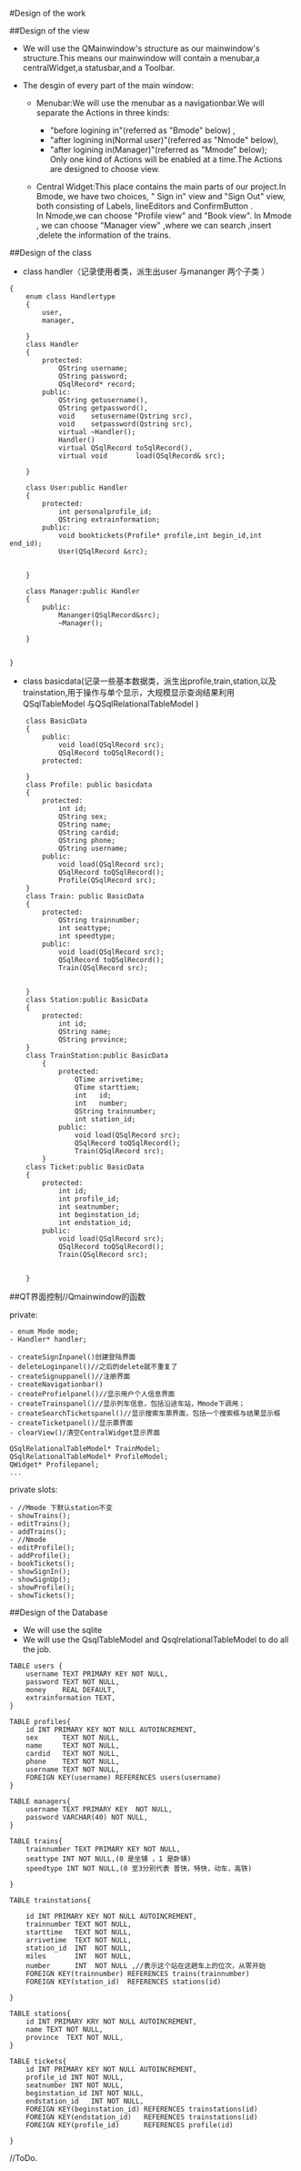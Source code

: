 #Design of the work

##Design of the view

- We will use the QMainwindow's structure as our mainwindow's structure.This means our mainwindow will contain a menubar,a centralWidget,a statusbar,and a Toolbar.

- The desgin of every part of the main window:
	- Menubar:We will use the menubar as a navigationbar.We will separate the Actions in three kinds: 
		- "before logining in"(referred as "Bmode" below) , 
		- "after logining in(Normal user)"(referred as "Nmode" below),
		- "after logining in(Manager)"(referred as "Mmode" below);<br>
	Only one kind of Actions will be enabled at a time.The Actions are designed to choose view.

	- Central Widget:This place contains the main parts of our project.In Bmode, we have two choices, " Sign in" view and "Sign Out" view, both consisting of Labels,  lineEditors and ConfirmButton .<br>
In Nmode,we can choose "Profile view" and "Book view".
In Mmode , we can choose "Manager view" ,where we can search ,insert ,delete the information of the trains.


##Design of the class
- class handler（记录使用者类，派生出user 与mananger 两个子类 ）

```
{
	enum class Handlertype
	{
		user,
		manager,
	
	}
	class Handler
	{
		protected:
			QString	username;
			QString password;
			QSqlRecord* record;
		public:
			QString getusername(),
			QString getpassword(),
			void    setusername(Qstring src),
			void    setpassword(Qstring src),
			virtual ~Handler();
			Handler()
			virtual QSqlRecord toSqlRecord(),
			virtual void       load(QSqlRecord& src);	

	}
	
	class User:public Handler
	{
		protected:
			int personalprofile_id;
			QString extrainformation;
		public:
			void booktickets(Profile* profile,int begin_id,int end_id);
			User(QSqlRecord &src);
		
		
	} 

	class Manager:public Handler
	{
		public:
			Mananger(QSqlRecord&src);
			~Manager();
		
	}


}

```

- class basicdata(记录一些基本数据类，派生出profile,train,station,以及trainstation,用于操作与单个显示，大规模显示查询结果利用QSqlTableModel 与QSqlRelationalTableModel )

```
	class BasicData
	{
		public:
			void load(QSqlRecord src);
			QSqlRecord toQSqlRecord();
		protected:
			
	}
	class Profile: public basicdata
	{
		protected:
			int id;
			QString sex;
			QString name;
			QString cardid;
			QString phone;
			QString username;
		public:
			void load(QSqlRecord src);
			QSqlRecord toQSqlRecord();
			Profile(QSqlRecord src);
	}
	class Train: public BasicData
	{
		protected:
			QString trainnumber;
			int seattype;
			int speedtype;
		public:
			void load(QSqlRecord src);
			QSqlRecord toQSqlRecord();
			Train(QSqlRecord src);
			
			
	}
	class Station:public BasicData
	{
		protected:
			int id;
			QString name;
			QString province;
	}
	class TrainStation:public BasicData
		{
			protected:
				QTime arrivetime;
				QTime starttiem;
				int   id;
				int   number;
				QString trainnumber;
				int station_id;
			public:
				void load(QSqlRecord src);
				QSqlRecord toQSqlRecord();
				Train(QSqlRecord src);
		}
	class Ticket:public BasicData
	{
		protected:
			int id;
			int profile_id;
			int seatnumber;
			int beginstation_id;
			int endstation_id;
		public:
			void load(QSqlRecord src);
			QSqlRecord toQSqlRecord();
			Train(QSqlRecord src);
			
			
	}

```

##QT界面控制//Qmainwindow的函数

private:

	- enum Mode mode;
	- Handler* handler;
	
	- createSignInpanel()创建登陆界面
	- deleteLoginpanel()//之后的delete就不重复了
	- createSignuppanel()//注册界面
	- createNavigationbar()
	- createProfielpanel()//显示用户个人信息界面
	- createTrainspanel()//显示列车信息，包括沿途车站，Mmode下调用；
	- createSearchTicketspanel()//显示搜索车票界面，包括一个搜索框与结果显示框
	- createTicketpanel()/显示票界面
	- clearView()/清空CentralWidget显示界面

	QSqlRelationalTableModel* TrainModel;
	QSqlRelationalTableModel* ProfileModel;
	QWidget* Profilepanel;
	...
	
private slots:

	- //Mmode 下默认station不变
	- showTrains();
	- editTrains();
	- addTrains();
	- //Nmode
	- editProfile();
	- addProfile();
	- bookTickets();
	- showSignIn();
	- showSignUp();
	- showProfile();
	- showTickets();
	
	
 




##Design of the Database

- We will use the sqlite
- We will use the QsqlTableModel and QsqlrelationalTableModel to do all the job.

```sqlite
TABLE users {
	username TEXT PRIMARY KEY NOT NULL,
	password TEXT NOT NULL,
	money    REAL DEFAULT,
	extrainformation TEXT,
}

TABLE profiles{
	id INT PRIMARY KEY NOT NULL AUTOINCREMENT,
	sex		 TEXT NOT NULL,
	name     TEXT NOT NULL,	
	cardid	 TEXT NOT NULL,
	phone  	 TEXT NOT NULL,
	username TEXT NOT NULL,
	FOREIGN KEY(username) REFERENCES users(username)
}

TABLE managers{
	username TEXT PRIMARY KEY  NOT NULL,
	password VARCHAR(40) NOT NULL,
}

TABLE trains{
	trainnumber TEXT PRIMARY KEY NOT NULL,
	seattype INT NOT NULL,(0 是坐铺 ，1 是卧铺)
	speedtype INT NOT NULL,(0 至3分别代表 普快，特快，动车，高铁) 
	
}

TABLE trainstations{

	id INT PRIMARY KEY NOT NULL AUTOINCREMENT,
	trainnumber TEXT NOT NULL,
	starttime   TEXT NOT NULL,
	arrivetime  TEXT NOT NULL,
	station_id  INT  NOT NULL,
	miles		INT  NOT NULL,
    number		INT  NOT NULL ,//表示这个站在这趟车上的位次，从零开始
	FOREIGN KEY(trainnumber) REFERENCES trains(trainnumber)
	FOREIGN KEY(station_id)	 REFERENCES stations(id)
	
}

TABLE stations{
	id INT PRIMARY KRY NOT NULL AUTOINCREMENT,
	name TEXT NOT NULL,
	province  TEXT NOT NULL,
}

TABLE tickets{
	id INT PRIMARY KEY NOT NULL AUTOINCREMENT,
	profile_id INT NOT NULL,
	seatnumber INT NOT NULL,
	beginstation_id INT NOT NULL,
	endstation_id	INT NOT NULL,
	FOREIGN KEY(beginstation_id) REFERENCES trainstations(id)
	FOREIGN KEY(endstation_id)	 REFERENCES trainstations(id)
	FOREIGN KEY(profile_id)		 REFERENCES profile(id)	
	
}

```

//ToDo.
	